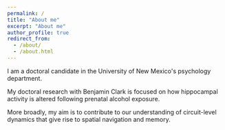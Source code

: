 ```yaml
---
permalink: /
title: "About me"
excerpt: "About me"
author_profile: true
redirect_from: 
  - /about/
  - /about.html
---
```



I am a doctoral candidate in the University of New Mexico's psychology department.

My doctoral research with Benjamin Clark is focused on how hippocampal activity is altered following prenatal alcohol exposure. 

More broadly, my aim is to contribute to our understanding of circuit-level dynamics that give rise to spatial navigation and memory. 
